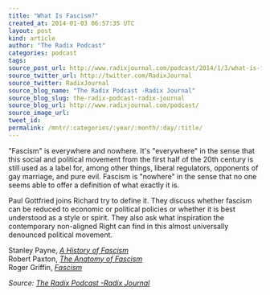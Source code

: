 ```yaml
---
title: "What Is Fascism?"
created_at: 2014-01-03 06:57:35 UTC
layout: post
kind: article
author: "The Radix Podcast"
categories: podcast
tags: 
source_post_url: http://www.radixjournal.com/podcast/2014/1/3/what-is-fascism
source_twitter_url: http://twitter.com/RadixJournal
source_twitter: RadixJournal
source_blog_name: "The Radix Podcast -Radix Journal"
source_blog_slug: the-radix-podcast-radix-journal
source_blog_url: http://www.radixjournal.com/podcast/
source_image_url: 
tweet_id:
permalink: /mntr/:categories/:year/:month/:day/:title/
---
```

<p>"Fascism" is everywhere and nowhere. It's "everywhere" in the sense that this social and political movement from the first half of the 20th century is still used as a label for, among other things, liberal regulators, opponents of gay marriage, and pure evil.  Fascism is "nowhere" in the sense that no one seems able to offer a definition of what exactly it is.  </p>

<p>Paul Gottfried joins Richard try to define it.  They discuss whether fascism can be reduced to economic or political policies or whether it is best understood as a style or spirit.  They also ask what inspiration the contemporary non-aligned Right can find in this almost universally denounced political movement.    </p>

<p>Stanley Payne, <a href="http://www.amazon.com/History-Fascism-1914-1945-Stanley-Payne/dp/0299148742/ref=sr_1_2?s=books&amp;ie=UTF8&amp;qid=1388732158&amp;sr=1-2&amp;keywords=stanley+payne+fascism"><em>A History of Fascism</em></a> <br />
Robert Paxton, <a href="http://www.amazon.com/Anatomy-Fascism-Robert-O-Paxton-ebook/dp/B000XUBE6G/ref=sr_1_1?s=books&amp;ie=UTF8&amp;qid=1388732120&amp;sr=1-1&amp;keywords=paxton+fascism"><em>The Anatomy of Fascism</em></a> <br />
Roger Griffin, <a href="http://www.amazon.com/Fascism-Oxford-Readers-Roger-Griffin/dp/0192892495/ref=sr_1_1?s=books&amp;ie=UTF8&amp;qid=1388732081&amp;sr=1-1&amp;keywords=griffin+fascism"><em>Fascism</em></a>  </p><div class="">
    <i>Source: <a href="http://www.radixjournal.com/podcast/">The Radix Podcast -Radix Journal</a></i>
</div>

